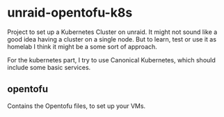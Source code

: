 # unraid-opentofu-k8s

Project to set up a Kubernetes Cluster on unraid.
It might not sound like a good idea having a cluster
on a single node. But to learn, test or use it as homelab
I think it might be a some sort of approach.

For the kubernetes part, I try to use 
Canonical Kubernetes, which should include some basic services.

## opentofu

Contains the Opentofu files, to set up your VMs.